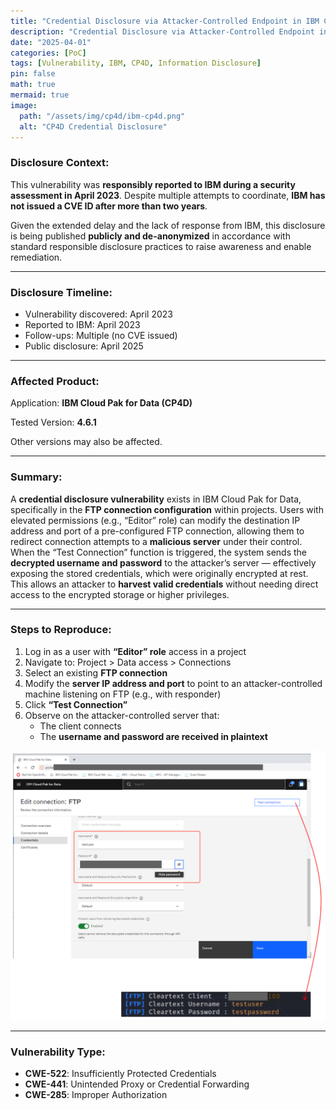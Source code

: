 ```yaml
---
title: "Credential Disclosure via Attacker-Controlled Endpoint in IBM Cloud Pak for Data (CP4D)"
description: "Credential Disclosure via Attacker-Controlled Endpoint in IBM Cloud Pak for Data (CP4D)."
date: "2025-04-01"
categories: [PoC]
tags: [Vulnerability, IBM, CP4D, Information Disclosure]
pin: false
math: true
mermaid: true
image:
  path: "/assets/img/cp4d/ibm-cp4d.png"
  alt: "CP4D Credential Disclosure"
---
```


### **Disclosure Context:**

This vulnerability was **responsibly reported to IBM during a security assessment in April 2023**. Despite multiple attempts to coordinate, **IBM has not issued a CVE ID after more than two years**.

Given the extended delay and the lack of response from IBM, this disclosure is being published **publicly and de-anonymized** in accordance with standard responsible disclosure practices to raise awareness and enable remediation.

------

### **Disclosure Timeline:**

- Vulnerability discovered: April 2023
- Reported to IBM: April 2023
- Follow-ups: Multiple (no CVE issued)
- Public disclosure: April 2025

---

### **Affected Product:**

Application: **IBM Cloud Pak for Data (CP4D)**

Tested Version: **4.6.1**

Other versions may also be affected.

------

### **Summary:**

A **credential disclosure vulnerability** exists in IBM Cloud Pak for Data, specifically in the **FTP connection configuration** within projects. Users with elevated permissions (e.g., “Editor” role) can modify the destination IP address and port of a pre-configured FTP connection, allowing them to redirect connection attempts to a **malicious server** under their control. When the “Test Connection” function is triggered, the system sends the **decrypted username and password** to the attacker’s server — effectively exposing the stored credentials, which were originally encrypted at rest. This allows an attacker to **harvest valid credentials** without needing direct access to the encrypted storage or higher privileges.

------

### **Steps to Reproduce:**

1. Log in as a user with **“Editor” role** access in a project
2. Navigate to: Project > Data access > Connections
3. Select an existing **FTP connection**
4. Modify the **server IP address and port** to point to an attacker-controlled machine listening on FTP (e.g., with responder)
5. Click **“Test Connection”**
6. Observe on the attacker-controlled server that:
   - The client connects
   - The **username and password are received in plaintext**

![CP4D Credential Disclosure via Attacker Controled Endpoint](/assets/img/cp4d/cred-leak.png)

------

### **Vulnerability Type:**

- **CWE-522**: Insufficiently Protected Credentials
- **CWE-441**: Unintended Proxy or Credential Forwarding
- **CWE-285**: Improper Authorization
